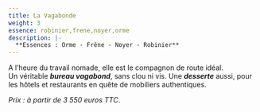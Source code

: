```yaml
---
title: La Vagabonde
weight: 3
essence: robinier,frene,noyer,orme
description: |-
  **Essences : Orme - Frêne - Noyer - Robinier**
---
```


A l’heure du travail nomade, elle est le compagnon de route idéal.
<br/> Un véritable ***bureau vagabond***, sans clou ni vis. Une ***desserte*** aussi, pour les hôtels et restaurants en quête de mobiliers authentiques.

*Prix : à partir de 3 550 euros TTC*.
